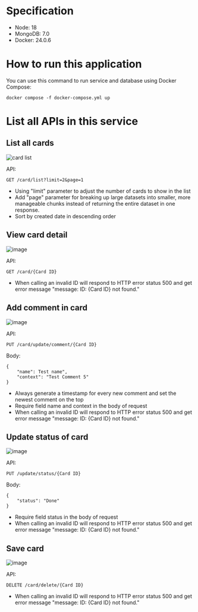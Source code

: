 # Specification

- Node: 18
- MongoDB: 7.0
- Docker: 24.0.6

# How to run this application
You can use this command to run service and database using Docker Compose:
```
docker compose -f docker-compose.yml up
```


# List all APIs in this service

## List all cards

![card list](https://github.com/tavis161/Candidate/assets/49919136/4748e53e-70f2-4bc1-926d-96dcadc83516)

API:
```
GET /card/list?limit=2&page=1
```

- Using "limit" parameter to adjust the number of cards to show in the list
- Add "page" parameter for breaking up large datasets into smaller, more manageable chunks instead of returning the entire dataset in one response.
- Sort by created date in descending order

## View card detail

![image](https://github.com/tavis161/Candidate/assets/49919136/3b64d10a-d2b6-4800-ab35-7a8b8b8c7ba9)

API:
```
GET /card/{Card ID}
```
- When calling an invalid ID will respond to HTTP error status 500 and get error message "message: ID: {Card ID} not found."

## Add comment in card

![image](https://github.com/tavis161/Candidate/assets/49919136/e3e7f153-c11c-4a5e-a1c4-b9beea784f12)


API:
```
PUT /card/update/comment/{Card ID}
```
Body:
```
{
    "name": Test name",
    "context": "Test Comment 5"
}
```

- Always generate a timestamp for every new comment and set the newest comment on the top
- Require field name and context in the body of request
- When calling an invalid ID will respond to HTTP error status 500 and get error message "message: ID: {Card ID} not found."

## Update status of card

![image](https://github.com/tavis161/Candidate/assets/49919136/27681fc3-fe4c-4b66-84f0-92ee7b977f7b)

API:
```
PUT /update/status/{Card ID}
```
Body:
```
{
    "status": "Done"
}
```
- Require field status in the body of request
- When calling an invalid ID will respond to HTTP error status 500 and get error message "message: ID: {Card ID} not found."


## Save card

![image](https://github.com/tavis161/Candidate/assets/49919136/154958b4-583d-43ba-9e9c-df0b89e1fa94)

API:
```
DELETE /card/delete/{Card ID}
```

- When calling an invalid ID will respond to HTTP error status 500 and get error message "message: ID: {Card ID} not found."



